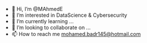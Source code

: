 - 👋 Hi, I’m @MAhmedE
- 👀 I’m interested in DataScience & Cybersecurity
- 🌱 I’m currently learning ...
- 💞️ I’m looking to collaborate on ...
- 📫 How to reach me mohamed.badr145@hotmail.com

<!---
MAhmedE/MAhmedE is a ✨ special ✨ repository because its `README.md` (this file) appears on your GitHub profile.
You can click the Preview link to take a look at your changes.
--->
